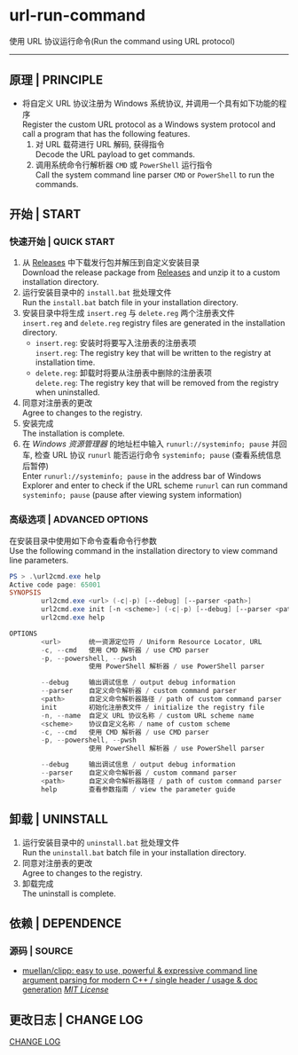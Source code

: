 # url-run-command

使用 URL 协议运行命令(Run the command using URL protocol)

---

## 原理 | PRINCIPLE

- 将自定义 URL 协议注册为 Windows 系统协议, 并调用一个具有如下功能的程序<br>
  Register the custom URL protocol as a Windows system protocol and call a program that has the following features.
  1. 对 URL 载荷进行 URL 解码, 获得指令<br>
     Decode the URL payload to get commands.
  2. 调用系统命令行解析器 `CMD` 或 `PowerShell` 运行指令<br>
     Call the system command line parser `CMD` or `PowerShell` to run the commands.

## 开始 | START

### 快速开始 | QUICK START

1. 从 [Releases](https://github.com/Zuoqiu-Yingyi/url-run-command/releases) 中下载发行包并解压到自定义安装目录<br>
   Download the release package from [Releases](https://github.com/Zuoqiu-Yingyi/url-run-command/releases) and unzip it to a custom installation directory.
2. 运行安装目录中的 `install.bat` 批处理文件<br>
   Run the `install.bat` batch file in your installation directory.
3. 安装目录中将生成 `insert.reg` 与 `delete.reg` 两个注册表文件<br>
   `insert.reg` and `delete.reg` registry files are generated in the installation directory.
   - `insert.reg`: 安装时将要写入注册表的注册表项<br>
     `insert.reg`: The registry key that will be written to the registry at installation time.
   - `delete.reg`: 卸载时将要从注册表中删除的注册表项<br>
     `delete.reg`: The registry key that will be removed from the registry when uninstalled.
4. 同意对注册表的更改<br>
   Agree to changes to the registry.
5. 安装完成<br>
   The installation is complete.
6. 在 *Windows 资源管理器* 的地址栏中输入 `runurl://systeminfo; pause` 并回车, 检查 URL 协议 `runurl` 能否运行命令 `systeminfo; pause` (查看系统信息后暂停)<br>
   Enter `runurl://systeminfo; pause` in the address bar of Windows Explorer and enter to check if the URL scheme `runurl` can run command `systeminfo; pause` (pause after viewing system information)

### 高级选项 | ADVANCED OPTIONS

在安装目录中使用如下命令查看命令行参数<br>
Use the following command in the installation directory to view command line parameters.

```powershell
PS > .\url2cmd.exe help
Active code page: 65001
SYNOPSIS
        url2cmd.exe <url> (-c|-p) [--debug] [--parser <path>]
        url2cmd.exe init [-n <scheme>] (-c|-p) [--debug] [--parser <path>]
        url2cmd.exe help

OPTIONS
        <url>       统一资源定位符 / Uniform Resource Locator, URL
        -c, --cmd   使用 CMD 解析器 / use CMD parser
        -p, --powershell, --pwsh
                    使用 PowerShell 解析器 / use PowerShell parser

        --debug     输出调试信息 / output debug information
        --parser    自定义命令解析器 / custom command parser
        <path>      自定义命令解析器路径 / path of custom command parser
        init        初始化注册表文件 / initialize the registry file
        -n, --name  自定义 URL 协议名称 / custom URL scheme name
        <scheme>    协议自定义名称 / name of custom scheme
        -c, --cmd   使用 CMD 解析器 / use CMD parser
        -p, --powershell, --pwsh
                    使用 PowerShell 解析器 / use PowerShell parser

        --debug     输出调试信息 / output debug information
        --parser    自定义命令解析器 / custom command parser
        <path>      自定义命令解析器路径 / path of custom command parser
        help        查看参数指南 / view the parameter guide
```

## 卸载 | UNINSTALL

1. 运行安装目录中的 `uninstall.bat` 批处理文件<br>
   Run the `uninstall.bat` batch file in your installation directory.
2. 同意对注册表的更改<br>
   Agree to changes to the registry.
3. 卸载完成<br>
   The uninstall is complete.


## 依赖 | DEPENDENCE

### 源码 | SOURCE

- [muellan/clipp: easy to use, powerful & expressive command line argument parsing for modern C++ / single header / usage & doc generation](https://github.com/muellan/clipp#overview) *[MIT License](https://github.com/muellan/clipp/blob/master/LICENSE)*

## 更改日志 | CHANGE LOG

[CHANGE LOG](./CHANGELOG.md)